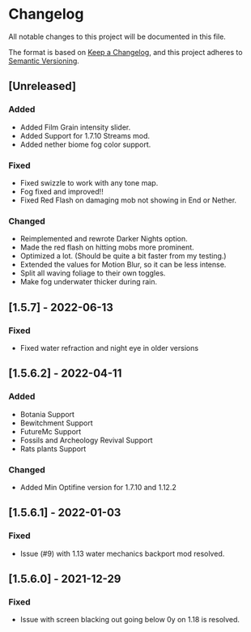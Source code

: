# Changelog

All notable changes to this project will be documented in this file.

The format is based on [Keep a Changelog](https://keepachangelog.com/en/1.0.0/),
and this project adheres to [Semantic Versioning](https://semver.org/spec/v2.0.0.html).


## [Unreleased]

### Added
- Added Film Grain intensity slider.
- Added Support for 1.7.10 Streams mod.
- Added nether biome fog color support.

### Fixed

- Fixed swizzle to work with any tone map.
- Fog fixed and improved!!
- Fixed Red Flash on damaging mob not showing in End or Nether.

### Changed

- Reimplemented and rewrote Darker Nights option.
- Made the red flash on hitting mobs more prominent.
- Optimized a lot. (Should be quite a bit faster from my testing.)
- Extended the values for Motion Blur, so it can be less intense.
- Split all waving foliage to their own toggles.
- Make fog underwater thicker during rain.


## [1.5.7] - 2022-06-13

### Fixed
- Fixed water refraction and night eye in older versions

## [1.5.6.2] - 2022-04-11

### Added
- Botania Support
- Bewitchment Support
- FutureMc Support
- Fossils and Archeology Revival Support
- Rats plants Support

### Changed
- Added Min Optifine version for 1.7.10 and 1.12.2

## [1.5.6.1] - 2022-01-03

### Fixed
- Issue (#9) with 1.13 water mechanics backport mod resolved.

## [1.5.6.0] - 2021-12-29

### Fixed
- Issue with screen blacking out going below 0y on 1.18 is resolved.
